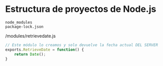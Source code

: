 # Estructura de proyectos de Node.js

```gitignore
node_modules
package-lock.json
```

/modules/retrievedate.js
```JavaScript
// Este módulo lo creamos y solo devuelve la fecha actual DEL SERVER
exports.RetrieveDate = function() {
    return Date();
}
```